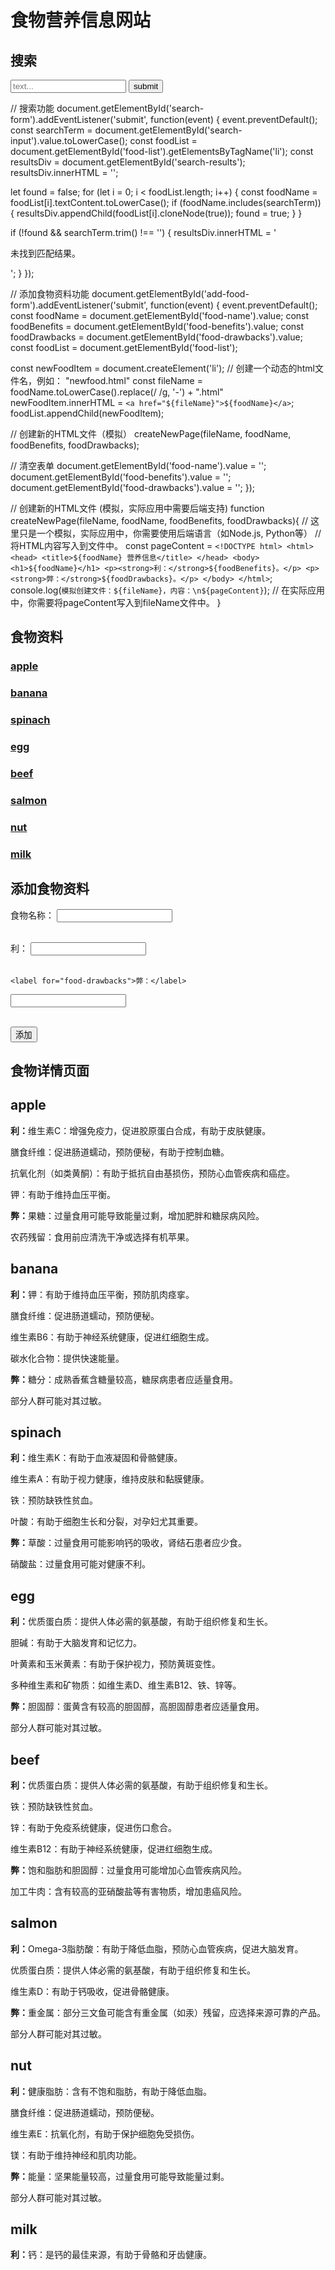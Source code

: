 # 食物营养信息网站

## 搜索

<form id="search-form">
  <input type="text" id="search-input" placeholder="text...">
  <button type="submit">submit</button>
</form>

<div id="search-results"></div>

// 搜索功能
document.getElementById('search-form').addEventListener('submit', function(event) {
  event.preventDefault();
  const searchTerm = document.getElementById('search-input').value.toLowerCase();
  const foodList = document.getElementById('food-list').getElementsByTagName('li');
  const resultsDiv = document.getElementById('search-results');
  resultsDiv.innerHTML = '';

  let found = false;
  for (let i = 0; i < foodList.length; i++) {
    const foodName = foodList[i].textContent.toLowerCase();
    if (foodName.includes(searchTerm)) {
      resultsDiv.appendChild(foodList[i].cloneNode(true));
      found = true;
    }
  }

  if (!found && searchTerm.trim() !== '') {
    resultsDiv.innerHTML = '<p>未找到匹配结果。</p>';
  }
});

// 添加食物资料功能
document.getElementById('add-food-form').addEventListener('submit', function(event) {
  event.preventDefault();
  const foodName = document.getElementById('food-name').value;
  const foodBenefits = document.getElementById('food-benefits').value;
    const foodDrawbacks = document.getElementById('food-drawbacks').value;
  const foodList = document.getElementById('food-list');

  const newFoodItem = document.createElement('li');
    // 创建一个动态的html文件名，例如： "newfood.html"
    const fileName = foodName.toLowerCase().replace(/ /g, '-') + ".html"
  newFoodItem.innerHTML = `<a href="${fileName}">${foodName}</a>`;
  foodList.appendChild(newFoodItem);

  // 创建新的HTML文件（模拟）
    createNewPage(fileName, foodName, foodBenefits, foodDrawbacks);

  // 清空表单
  document.getElementById('food-name').value = '';
  document.getElementById('food-benefits').value = '';
    document.getElementById('food-drawbacks').value = '';
});

// 创建新的HTML文件 (模拟，实际应用中需要后端支持)
function createNewPage(fileName, foodName, foodBenefits, foodDrawbacks){
    // 这里只是一个模拟，实际应用中，你需要使用后端语言（如Node.js, Python等）
    // 将HTML内容写入到文件中。
    const pageContent = `
    <!DOCTYPE html>
    <html>
    <head>
        <title>${foodName} 营养信息</title>
    </head>
    <body>
        <h1>${foodName}</h1>
        <p><strong>利：</strong>${foodBenefits}。</p>
        <p><strong>弊：</strong>${foodDrawbacks}。</p>
    </body>
    </html>
    `;
    console.log(`模拟创建文件：${fileName}，内容：\n${pageContent}`);
    // 在实际应用中，你需要将pageContent写入到fileName文件中。
}

## 食物资料

<div id="food-data">
  <div class="food-item" data-name="apple">
    <h3><a href="#apple-page">apple</a></h3>
  </div>
  <div class="food-item" data-name="banana">
    <h3><a href="#banana-page">banana</a></h3>
  </div>
  <div class="food-item" data-name="spinach">
    <h3><a href="#spinach-page">spinach</a></h3>
  </div>
  <div class="food-item" data-name="egg">
    <h3><a href="#egg-page">egg</a></h3>
  </div>
    <div class="food-item" data-name="beef">
    <h3><a href="#beef-page">beef</a></h3>
  </div>
    <div class="food-item" data-name="salmon">
    <h3><a href="#salmon-page">salmon</a></h3>
  </div>
    <div class="food-item" data-name="nut">
    <h3><a href="#nut-page">nut</a></h3>
  </div>
    <div class="food-item" data-name="milk">
    <h3><a href="#milk-page">milk</a></h3>
  </div>
</div>

## 添加食物资料

<form id="add-food-form">
  <label for="food-name">食物名称：</label>
  <input type="text" id="food-name" required><br><br>

  <label for="food-benefits">利：</label>
  <input type="text" id="food-benefits" required><br><br>

    <label for="food-drawbacks">弊：</label>
  <input type="text" id="food-drawbacks" required><br><br>

  <button type="submit">添加</button>
</form>

## 食物详情页面

<div id="food-pages">
  <div id="apple-page" class="food-page">
    <h2>apple</h2>
    <p><strong>利：</strong>维生素C：增强免疫力，促进胶原蛋白合成，有助于皮肤健康。</p>
    <p>膳食纤维：促进肠道蠕动，预防便秘，有助于控制血糖。</p>
    <p>抗氧化剂（如类黄酮）：有助于抵抗自由基损伤，预防心血管疾病和癌症。</p>
    <p>钾：有助于维持血压平衡。</p>
    <p><strong>弊：</strong>果糖：过量食用可能导致能量过剩，增加肥胖和糖尿病风险。</p>
    <p>农药残留：食用前应清洗干净或选择有机苹果。</p>
  </div>
  <div id="banana-page" class="food-page">
    <h2>banana</h2>
    <p><strong>利：</strong>钾：有助于维持血压平衡，预防肌肉痉挛。</p>
    <p>膳食纤维：促进肠道蠕动，预防便秘。</p>
    <p>维生素B6：有助于神经系统健康，促进红细胞生成。</p>
    <p>碳水化合物：提供快速能量。</p>
    <p><strong>弊：</strong>糖分：成熟香蕉含糖量较高，糖尿病患者应适量食用。</p>
    <p>部分人群可能对其过敏。</p>
  </div>
  <div id="spinach-page" class="food-page">
    <h2>spinach</h2>
    <p><strong>利：</strong>维生素K：有助于血液凝固和骨骼健康。</p>
    <p>维生素A：有助于视力健康，维持皮肤和黏膜健康。</p>
    <p>铁：预防缺铁性贫血。</p>
    <p>叶酸：有助于细胞生长和分裂，对孕妇尤其重要。</p>
    <p><strong>弊：</strong>草酸：过量食用可能影响钙的吸收，肾结石患者应少食。</p>
    <p>硝酸盐：过量食用可能对健康不利。</p>
  </div>
    <div id="egg-page" class="food-page">
    <h2>egg</h2>
    <p><strong>利：</strong>优质蛋白质：提供人体必需的氨基酸，有助于组织修复和生长。</p>
    <p>胆碱：有助于大脑发育和记忆力。</p>
    <p>叶黄素和玉米黄素：有助于保护视力，预防黄斑变性。</p>
    <p>多种维生素和矿物质：如维生素D、维生素B12、铁、锌等。</p>
    <p><strong>弊：</strong>胆固醇：蛋黄含有较高的胆固醇，高胆固醇患者应适量食用。</p>
    <p>部分人群可能对其过敏。</p>
  </div>
    <div id="beef-page" class="food-page">
    <h2>beef</h2>
    <p><strong>利：</strong>优质蛋白质：提供人体必需的氨基酸，有助于组织修复和生长。</p>
    <p>铁：预防缺铁性贫血。</p>
    <p>锌：有助于免疫系统健康，促进伤口愈合。</p>
    <p>维生素B12：有助于神经系统健康，促进红细胞生成。</p>
    <p><strong>弊：</strong>饱和脂肪和胆固醇：过量食用可能增加心血管疾病风险。</p>
    <p>加工牛肉：含有较高的亚硝酸盐等有害物质，增加患癌风险。</p>
  </div>
    <div id="salmon-page" class="food-page">
    <h2>salmon</h2>
    <p><strong>利：</strong>Omega-3脂肪酸：有助于降低血脂，预防心血管疾病，促进大脑发育。</p>
    <p>优质蛋白质：提供人体必需的氨基酸，有助于组织修复和生长。</p>
    <p>维生素D：有助于钙吸收，促进骨骼健康。</p>
    <p><strong>弊：</strong>重金属：部分三文鱼可能含有重金属（如汞）残留，应选择来源可靠的产品。</p>
    <p>部分人群可能对其过敏。</p>
  </div>
    <div id="nut-page" class="food-page">
    <h2>nut</h2>
    <p><strong>利：</strong>健康脂肪：含有不饱和脂肪，有助于降低血脂。</p>
    <p>膳食纤维：促进肠道蠕动，预防便秘。</p>
    <p>维生素E：抗氧化剂，有助于保护细胞免受损伤。</p>
    <p>镁：有助于维持神经和肌肉功能。</p>
    <p><strong>弊：</strong>能量：坚果能量较高，过量食用可能导致能量过剩。</p>
    <p>部分人群可能对其过敏。</p>
  </div>
    <div id="milk-page" class="food-page">
    <h2>milk</h2>
    <p><strong>利：</strong>钙：是钙的最佳来源，有助于骨骼和牙齿健康。</p>
